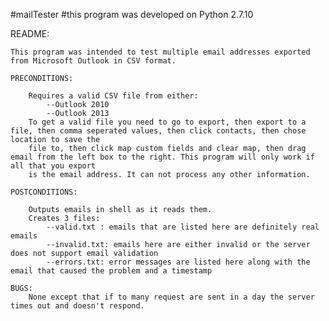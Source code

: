 #mailTester
#this program was developed on Python 2.7.10

README:

	This program was intended to test multiple email addresses exported from Microsoft Outlook in CSV format.
	
	PRECONDITIONS:
	
		Requires a valid CSV file from either:
			--Outlook 2010
			--Outlook 2013
		To get a valid file you need to go to export, then export to a file, then comma seperated values, then click contacts, then chose location to save the
		file to, then click map custom fields and clear map, then drag email from the left box to the right. This program will only work if all that you export 
		is the email address. It can not process any other information.
	
	POSTCONDITIONS:
	
		Outputs emails in shell as it reads them.
		Creates 3 files:
			--valid.txt : emails that are listed here are definitely real emails 
			--invalid.txt: emails here are either invalid or the server does not support email validation
			--errors.txt: error messages are listed here along with the email that caused the problem and a timestamp
			
	BUGS:
		None except that if to many request are sent in a day the server times out and doesn't respond.